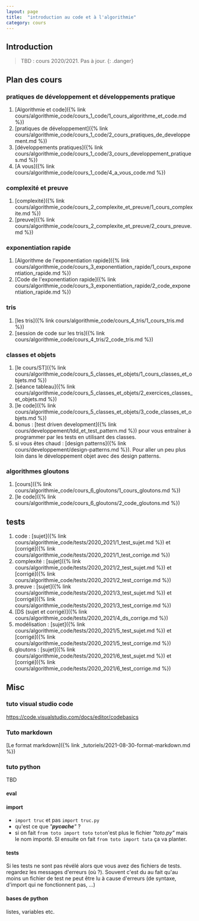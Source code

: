 ```yaml
---
layout: page
title:  "introduction au code et à l'algorithmie"
category: cours
---
```


## Introduction

> TBD : cours 2020/2021. Pas à jour.
{: .danger}

## Plan des cours

### pratiques de développement et développements pratique

1. [Algorithmie et code]({% link cours/algorithmie_code/cours_1_code/1_cours_algorithme_et_code.md %})
2. [pratiques de développement]({% link cours/algorithmie_code/cours_1_code/2_cours_pratiques_de_developpement.md %})
3. [développements pratiques]({% link cours/algorithmie_code/cours_1_code/3_cours_developpement_pratiques.md %})
4. [A vous]({% link cours/algorithmie_code/cours_1_code/4_a_vous_code.md %})

### complexité et preuve

1. [complexité]({% link cours/algorithmie_code/cours_2_complexite_et_preuve/1_cours_complexite.md %})
2. [preuve]({% link cours/algorithmie_code/cours_2_complexite_et_preuve/2_cours_preuve.md %})

### exponentiation rapide

1. [Algorithme de l'exponentiation rapide]({% link cours/algorithmie_code/cours_3_exponentiation_rapide/1_cours_exponentiation_rapide.md %})
2. [Code de l'exponentiation rapide]({% link cours/algorithmie_code/cours_3_exponentiation_rapide/2_code_exponentiation_rapide.md %})

### tris

1. [les tris]({% link cours/algorithmie_code/cours_4_tris/1_cours_tris.md %})
2. [session de code sur les tris]({% link cours/algorithmie_code/cours_4_tris/2_code_tris.md %})

### classes et objets

1. [le cours/ST]({% link cours/algorithmie_code/cours_5_classes_et_objets/1_cours_classes_et_objets.md %})
2. [séance tableau]({% link cours/algorithmie_code/cours_5_classes_et_objets/2_exercices_classes_et_objets.md %})
3. [le code]({% link cours/algorithmie_code/cours_5_classes_et_objets/3_code_classes_et_objets.md %})
4. bonus : [test driven development]({% link cours/developpement/tdd_et_test_pattern.md %}) pour vous entraîner à programmer par les tests en utilisant des classes.
5. si vous êtes chaud : [design patterns]({% link cours/developpement/design-patterns.md %}). Pour aller un peu plus loin dans le développement objet avec des design patterns.

### algorithmes gloutons

1. [cours]({% link cours/algorithmie_code/cours_6_gloutons/1_cours_gloutons.md %})
2. [le code]({% link cours/algorithmie_code/cours_6_gloutons/2_code_gloutons.md %})

## tests

1. code : [sujet]({% link cours/algorithmie_code/tests/2020_2021/1_test_sujet.md %}) et [corrigé]({% link cours/algorithmie_code/tests/2020_2021/1_test_corrige.md %})
2. complexité : [sujet]({% link cours/algorithmie_code/tests/2020_2021/2_test_sujet.md %}) et [corrigé]({% link cours/algorithmie_code/tests/2020_2021/2_test_corrige.md %})
3. preuve : [sujet]({% link cours/algorithmie_code/tests/2020_2021/3_test_sujet.md %}) et [corrigé]({% link cours/algorithmie_code/tests/2020_2021/3_test_corrige.md %})
4. [DS (sujet et corrigé)]({% link cours/algorithmie_code/tests/2020_2021/4_ds_corrige.md %})
5. modélisation : [sujet]({% link cours/algorithmie_code/tests/2020_2021/5_test_sujet.md %}) et [corrigé]({% link cours/algorithmie_code/tests/2020_2021/5_test_corrige.md %})
6. gloutons : [sujet]({% link cours/algorithmie_code/tests/2020_2021/6_test_sujet.md %}) et [corrigé]({% link cours/algorithmie_code/tests/2020_2021/6_test_corrige.md %})

## Misc

### tuto visual studio code

<https://code.visualstudio.com/docs/editor/codebasics>

### Tuto markdown

[Le format markdown]({% link _tutoriels/2021-08-30-format-markdown.md %})

### tuto python

TBD

#### eval

#### import

* `import truc` et pas `import truc.py`
* qu'est ce que *"__pycache__"* ?
* si on fait `from toto import toto` `toto`n'est plus le fichier *"toto.py"* mais le nom importé. SI ensuite on fait `from toto import tata` ça va planter.

#### tests

Si les tests ne sont pas révélé alors que vous avez des fichiers de tests. regardez les messages d'erreurs (où ?). Souvent c'est du au fait qu'au moins un fichier de test ne peut être lu à cause d'erreurs (de syntaxe, d'import qui ne fonctionnent pas, ...)

#### bases de python

listes, variables etc.
